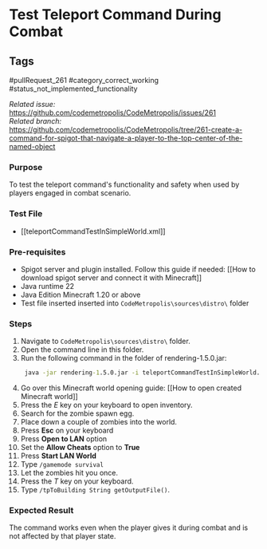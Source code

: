 # Test Teleport Command During Combat

## Tags
#pullRequest_261 #category_correct_working #status_not_implemented_functionality 

_Related issue:_ https://github.com/codemetropolis/CodeMetropolis/issues/261 <br>
_Related branch:_ https://github.com/codemetropolis/CodeMetropolis/tree/261-create-a-command-for-spigot-that-navigate-a-player-to-the-top-center-of-the-named-object

### Purpose
To test the teleport command's functionality and safety when used by players engaged in combat scenario.

### Test File
- [[teleportCommandTestInSimpleWorld.xml]]

### Pre-requisites
- Spigot server and plugin installed. Follow this guide if needed: [[How to download spigot server and connect it with Minecraft]]
- Java runtime 22
- Java Edition Minecraft 1.20 or above
- Test file inserted inserted into `CodeMetropolis\sources\distro\` folder

### Steps
1. Navigate to `CodeMetropolis\sources\distro\` folder.
2. Open the command line in this folder.
3. Run the following command in the folder of rendering-1.5.0.jar:
   ```cmd
	java -jar rendering-1.5.0.jar -i teleportCommandTestInSimpleWorld.xml -world world 
	```
4. Go over this Minecraft world opening guide: [[How to open created Minecraft world]]
5. Press the *E* key on your keyboard to open inventory.
6. Search for the zombie spawn egg.
7. Place down a couple of zombies into the world.
8. Press **Esc** on your keyboard
9. Press **Open to LAN** option
10. Set the **Allow Cheats** option to **True**
11. Press **Start LAN World**
12.  Type `/gamemode survival`
13. Let the zombies hit you once.
14. Press the *T* key on your keyboard.
15. Type `/tpToBuilding String getOutputFile()`.

### Expected Result
The command works even when the player gives it during combat and is not affected by that player state.